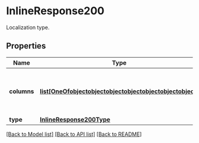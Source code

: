 # InlineResponse200

Localization type.
## Properties
Name | Type | Description | Notes
------------ | ------------- | ------------- | -------------
**columns** | [**list[OneOfobjectobjectobjectobjectobjectobjectobject]**](OneOfobjectobjectobjectobjectobjectobjectobject.md) | Attribute types associated with this localization type. | [optional] 
**type** | [**InlineResponse200Type**](InlineResponse200Type.md) |  | [optional] 

[[Back to Model list]](../README.md#documentation-for-models) [[Back to API list]](../README.md#documentation-for-api-endpoints) [[Back to README]](../README.md)


